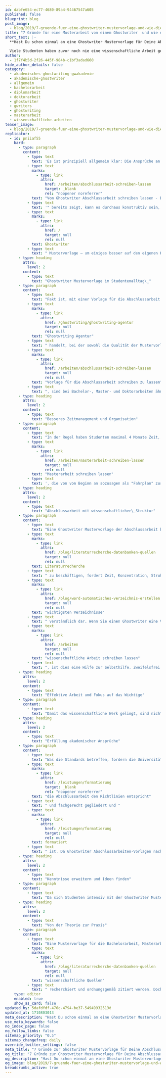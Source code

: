 ```yaml
---
id: dabfe654-ec77-4680-89a4-94467547a605
published: false
blueprint: blog
post_image:
  - blog/2019/7-gruende-fuer-eine-ghostwriter-mustervorlage-und-wie-diese-dir-hilft/ghostwriter-mustervorlage.png
title: "7 Gründe für eine Musterarbeit von einem Ghostwriter  und wie diese Dir hilft"
short_text: |-
  **Hast Du schon einmal an eine Ghostwriter Mustervorlage für Deine Abschlussarbeit gedacht? Hier verraten wir dir die 7 besten Gründe!**

  Viele Studenten haben zuvor noch nie eine wissenschaftliche Arbeit geschrieben und stellen sich allein die Frage: Wie schreibt man wissenschaftlich korrekt? Diese und weitere Fragen beantwortet eine Mustervorlage...
author:
  - 1f7f4b5d-2f26-445f-984b-c1bf3adad660
hide_author_details: false
category:
  - akademisches-ghostwriting-gwakademie
  - akademische-ghostwriter
  - allgemein
  - bachelorarbeit
  - diplomarbeit
  - doktorarbeit
  - ghostwriter
  - gwriters
  - ghostwriting
  - masterarbeit
  - wissenschaftliche-arbeiten
teaser_image:
  - blog/2019/7-gruende-fuer-eine-ghostwriter-mustervorlage-und-wie-diese-dir-hilft/ghostwriter-mustervorlage.png
replicator:
  - id: pniiaf55
    bard:
      - type: paragraph
        content:
          - type: text
            text: 'Es ist prinzipiell allgemein klar: Die Ansprüche an die Bachelorarbeit, Masterarbeit oder Dissertation gehen weiter über die allgemeinen Anforderungen im Studium hinaus. Daher ist es vor dem Verfassen einer wissenschaftlichen Arbeiten überaus sinnvoll, sich einmal genauer mit der grundlegenden Thematik des Schreibens zu befassen. Die Methoden des wissenschaftlichen Arbeitens sind immerhin wichtige Bestandteile einer erfolgreichen Abschlussarbeit, jedoch können diese viele Studenten auch überfordern. Wie unser Video "'
          - type: text
            marks:
              - type: link
                attrs:
                  href: /arbeiten/abschlussarbeit-schreiben-lassen
                  target: _blank
                  rel: "noopener noreferrer"
            text: "Vom Ghostwriter Abschlussarbeit schreiben lassen - Brauche Ich eine Mustervorlage?"
          - type: text
            text: '" bereits zeigt, kann es durchaus konstruktiv sein, eine Mustervorlage für die Abschlussarbeit schreiben zu lassen und sich erst daraufhin an die eigenen wissenschaftlichen Zeilen zu wagen. Studenten können sich – mit einer '
          - type: text
            marks:
              - type: link
                attrs:
                  href: /
                  target: null
                  rel: null
            text: Ghostwriter
          - type: text
            text: " Mustervorlage – um einiges besser auf den eigenen Kerninhalt konzentrieren. Die strukturbedingten sowie didaktischen Standards sind nämlich erst einmal nebensächlich, jedoch genau so wichtig wie der analytische Inhalt der Zeilen. Viele Studenten haben zuvor noch nie eine wissenschaftliche Arbeit geschrieben und stellen sich allein die Frage: Wie schreibt man wissenschaftlich korrekt? Diese und weitere Fragen beantwortet eine Mustervorlage. Somit können sich Studenten und Doktoranden gezielt mit den wissenschaftlichen Ergebnissen befassen und sich von der Musterarbeit leiten lassen."
      - type: heading
        attrs:
          level: 2
        content:
          - type: text
            text: "Ghostwriter Mustervorlage im Studentenalltag\_"
      - type: paragraph
        content:
          - type: text
            text: "Fakt ist, mit einer Vorlage für die Abschlussarbeit lassen sich während des wissenschaftlichen Schreibens häufig auftretende Hindernisse überwinden. Studenten profitieren davon, indem sie sich bei schwierigen Aufgaben an der Mustervorlage orientieren können. Schließlich liegt die Ghostwriter Mustervorlage schwarz auf weiß vor und ist immer zur Hand, wenn man sie benötigt. Diese ist selbst eine wissenschaftliche Arbeit die nach allen gängigen Standards von akademischen Experten verfasst wird. Vorausgesetzt ist, dass es sich um eine seriöse "
          - type: text
            marks:
              - type: link
                attrs:
                  href: /ghostwriting/ghostwriting-agentur
                  target: null
                  rel: null
            text: "Ghostwriting Agentur"
          - type: text
            text: " handelt, bei der sowohl die Qualität der Mustervorlage, als auch die Qualifikationen der Ghostwriter eingehend geprüft werden. Wenn diese Voraussetzungen erfüllt sind, dann kann man sich sicher sein, dass die vom Ghostwriter erstellte Abschlussarbeit einem nützliche Vorteile bringt. Die Vorteile, eine "
          - type: text
            marks:
              - type: link
                attrs:
                  href: /arbeiten/abschlussarbeit-schreiben-lassen
                  target: null
                  rel: null
            text: "Vorlage für die Abschlussarbeit schreiben zu lassen"
          - type: text
            text: ", sind bei Bachelor-, Master- und Doktorarbeiten ähnlich. Denn eine fachgerechte Vorgehensweise nach akademischen Standards wird bereits bei der Bachelorarbeit verlangt. Jedoch sind die Ansprüche an die wissenschaftlichen Methoden bei der Masterarbeit und speziell bei der Dissertation, in dessen Rahmen oft empirisch geforscht wird, entsprechend höher. In diesem Fall kann eine Ghostwriter Mustervorlage ihren wirklichen Wert beweisen, da diese von entsprechenden Experten verfasst wird, die bereits höhere\_akademische Grade erreicht haben."
      - type: heading
        attrs:
          level: 2
        content:
          - type: text
            text: "Besseres Zeitmanagement und Organisation"
      - type: paragraph
        content:
          - type: text
            text: "In der Regel haben Studenten maximal 4 Monate Zeit, um die Bachelorarbeit einzureichen. Die Auswahl eines geeigneten Betreuers sowie die Themenfindung und Recherchearbeiten sind dabei bereits mit eingerechnet. Es steht für das gesamte wissenschaftliche Werk also gar\_nicht so viel Zeit zur Verfügung, denn eine Bachelorarbeit kann durchaus mehr als 50 Seiten an Schreibarbeit einfordern. Zuerst sollte die komplette Abschlussarbeit in grober Struktur auf dem Papier festgehalten werden. Um die zur Verfügung stehende Bearbeitungszeit auch so effektiv wie möglich zu nutzen, können sich Studenten daher eine Ghostwriter Mustervorlage für die "
          - type: text
            marks:
              - type: link
                attrs:
                  href: /arbeiten/masterarbeit-schreiben-lassen
                  target: null
                  rel: null
            text: "Masterarbeit schreiben lassen"
          - type: text
            text: ', die von von Beginn an sozusagen als "Fahrplan" zur Verfügung steht, den Studenten die notwendigen Schritte verdeutlicht und es diesen dadurch erleichtert, einen Zeitplan für das Verfassen der Abschlussarbeit zu erstellen und einzuhalten.'
      - type: heading
        attrs:
          level: 2
        content:
          - type: text
            text: "Abschlussarbeit mit wissenschaftlicher\_Struktur"
      - type: paragraph
        content:
          - type: text
            text: "Eine Ghostwriter Mustervorlage der Abschlussarbeit bringt nicht nur gewisse Zeitersparnisse mit sich, sondern vereinfacht auch das Schreiben an sich. Sich mit einer vertieften "
          - type: text
            marks:
              - type: link
                attrs:
                  href: /blog/literaturrecherche-datenbanken-quellen
                  target: null
                  rel: null
            text: Literaturrecherche
          - type: text
            text: " zu beschäftigen, fordert Zeit, Konzentration, Strukturierung und Geduld ein. Es ist dabei überaus nützlich, wenn sich die Vorgehensweise aus einem Musterbeispiel entnehmen lässt. Das bedeutet, dass die Mustervorlage als verlässliche Orientierungshilfe dient, dennoch keine Schreibarbeit vorweg nimmt. Schließlich bringt die Musterarbeit nur die Vorgehensweise näher aber lässt Studenten die gesamte Materie verstehen und produktive Schlüsse daraus ziehen. Fragen über Fragen relativieren sich, denn eine Abschlussarbeit Vorlage vom Ghostwriter demonstriert den systematischen Aufbau einer Abschlussarbeit, erklärt die Kunst des wissenschaftlichen Schreibens und stellt die "
          - type: text
            marks:
              - type: link
                attrs:
                  href: /blog/word-automatisches-verzeichnis-erstellen
                  target: null
                  rel: null
            text: "wichtigsten Verzeichnisse"
          - type: text
            text: " verständlich dar. Wenn Sie einen Ghostwriter eine Vorlage für eine "
          - type: text
            marks:
              - type: link
                attrs:
                  href: /arbeiten
                  target: null
                  rel: null
            text: "wissenschaftliche Arbeit schreiben lassen"
          - type: text
            text: ", ist dies eine Hilfe zur Selbsthilfe. Zweifelsfrei lässt sich damit die eigene Abschlussarbeit erfolgreich ausarbeiten."
      - type: heading
        attrs:
          level: 2
        content:
          - type: text
            text: "Effektive Arbeit und Fokus auf das Wichtige"
      - type: paragraph
        content:
          - type: text
            text: "Damit das wissenschaftliche Werk gelingt, sind nicht nur erweiterte Kenntnisse, sondern auch ein entsprechender Fokus und Zeiteinsatz wichtig. Allerdings kann nicht jeder Student der Abschlussarbeit den geforderten Arbeitseinsatz widmen. So werden manche Studenten durch eine Familiengründung oder andere familiäre Verpflichtungen stark eingegrenzt, während andere Studenten ihr Studium nur in Teilzeit absolvieren und umfassend in ihren Hauptberuf eingebunden sind. Ghostwriter Mustervorlagen schreiben zu lassen, kann für viele Studenten in solchen Situationen die Lösung sein, da es diesen mit einer solchen Hilfestellung doch noch möglich ist, trotz ihr begrenzten Ressourcen effektiv zu arbeiten und dadurch schlussendlich doch noch den angestrebten akademischen Abschluss zu erreichen."
      - type: heading
        attrs:
          level: 2
        content:
          - type: text
            text: "Erfüllung akademischer Ansprüche"
      - type: paragraph
        content:
          - type: text
            text: "Was die Standards betreffen, fordern die Universitäten ein hohes Leistungsniveau ein. Daher ist es äußerst wichtig, dass "
          - type: text
            marks:
              - type: link
                attrs:
                  href: /leistungen/formatierung
                  target: _blank
                  rel: "noopener noreferrer"
            text: "die Abschlussarbeit den Richtlinien entspricht"
          - type: text
            text: " und fachgerecht gegliedert und "
          - type: text
            marks:
              - type: link
                attrs:
                  href: /leistungen/formatierung
                  target: null
                  rel: null
            text: formatiert
          - type: text
            text: " ist. Da Ghostwriter Abschlussarbeiten-Vorlagen nach allen wissenschaftlichen Standards verfassen, lassen diese einen sehr guten Überblick über die Anforderungen an die eigene Arbeit zu. Dementsprechend demonstriert eine Ghostwriter Mustervorlage die wichtigsten Bestandteile einer wissenschaftlichen Arbeit, was einen großen Beitrag zum Verfassen der eigenen Abschlussarbeit liefert. Akademische Ghostwriter sind bezüglich der aktuellen Forschungsergebnisse und der dafür relevanten Literatur auf dem Laufenden. Daher ist es umso wichtiger eine seriöse Ghostwriting-Agentur zu beauftragen, bei der jeder Ghostwriter individuell anhand des Fachbereichs, des Themenschwerpunkts und seiner individuellen Erfahrung ausgewählt wird. Denn nur so kann sichergestellt werden, dass die Mustervorlage allen Anforderungen des Fachbereichs an eine Abschlussarbeit genügt."
      - type: heading
        attrs:
          level: 2
        content:
          - type: text
            text: "Kenntnisse erweitern und Ideen finden"
      - type: paragraph
        content:
          - type: text
            text: "Da sich Studenten intensiv mit der Ghostwriter Mustervorlage auseinandersetzen können, trägt eine solche Vorgehensweise zu einem erweiterten Kenntnisstand bei. Das bereits bestehende Fachwissen wird vertieft und es kommen durchaus neue Ideen auf. Daher können sich strebsame Studenten von einer Ghostwriter Mustervorlage mitunter auch inspirieren lassen und daraus entstehende eigene\_Ideen auf das Papier bringen. Eine Mustervorlage ist daher mehr als ein Musterbeispiel. Sie lässt Raum für Inspirationen und regt die eigene Wissensbildung an. Studenten können eine Ghostwriter Mustervorlage mit einem gewissen Abstand betrachten, die darin formulierten Argumente kritisch reflektieren und auf dieser Basis auch die eigene Abschlussarbeit aufwerten. Neue Erkenntnisse lassen sich durch ein greifbares Beispiel besonders leicht erwerben und zeitgleich kann das Musterbeispiel eine Vorlage für die eigene Strukturierung sein. Studenten lernen durch das Arbeit mit einer Mustervorlage, Fakten besser auf den Punkt zu bringen – was eben von jeder wissenschaftlichen Arbeit verlangt wird. Verstehen und verstanden werden; so könnte auch die Devise einer Abschlussarbeit lauten."
      - type: heading
        attrs:
          level: 2
        content:
          - type: text
            text: "Von der Theorie zur Praxis"
      - type: paragraph
        content:
          - type: text
            text: "Eine Mustervorlage für die Bachelorarbeit, Masterarbeit oder Dissertation dient dazu, sich an der Struktur, den Quellangaben und der Literatur orientieren zu können. Auch wenn während des Verfassens der eigenen Abschlussarbeit mit einer Beispielarbeit von einem Ghostwriter gearbeitet wird, müssen trotzdem auch noch weitere "
          - type: text
            marks:
              - type: link
                attrs:
                  href: /blog/literaturrecherche-datenbanken-quellen
                  target: null
                  rel: null
            text: "wissenschaftliche Quellen"
          - type: text
            text: " recherchiert und ordnungsgemäß zitiert werden. Doch auch dabei kann die Mustervorlage behilflich sein, denn Hinweise auf die aktuelle Literatur und Beispiele zur korrekten Zitation dieser Quellen werden ebenfalls gegeben. In Sachen Struktur, Schreibstil und Formalia stellt eine Ghostwriter Mustervorlage als ein überaus nützliches und praxisbezogenes „Schaubild“ zur Theorie dar, das Studenten zur Umsetzung der theoretischen Anforderungen und somit auch zum erfolgreichen eigenständigen Schreiben einer Abschlussarbeit befähigt."
    type: editor
    enabled: true
    show_as_card: false
updated_by: 5dafdfdf-476c-4794-be37-54949932513d
updated_at: 1710803013
meta_description: "Hast Du schon einmal an eine Ghostwriter Mustervorlage für Deine Abschlussarbeit gedacht? Hier verraten wir dir die 7 besten Gründe!"
use_meta_keywords: false
no_index_page: false
no_follow_links: false
sitemap_priority: "0.5"
sitemap_changefreq: daily
override_twitter_settings: false
meta_title: "7 Gründe zur Ghostwriter Mustervorlage für Deine Abschlussarbeit"
og_title: "7 Gründe zur Ghostwriter Mustervorlage für Deine Abschlussarbeit"
og_description: "Hast Du schon einmal an eine Ghostwriter Mustervorlage für Deine Abschlussarbeit gedacht? Hier verraten wir dir die 7 besten Gründe!"
og_image: blog/2019/7-gruende-fuer-eine-ghostwriter-mustervorlage-und-wie-diese-dir-hilft/ghostwriter-mustervorlage.png
breadcrumbs_active: true
---
```

